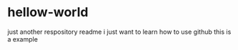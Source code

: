 # hellow-world
just another respository
readme i just want to learn how to use github
this is a example
